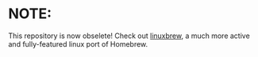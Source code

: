 NOTE:
=====

This repository is now obselete!  Check out [linuxbrew](https://github.com/Homebrew/linuxbrew), a much more active and fully-featured linux port of Homebrew.
